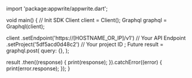 import 'package:appwrite/appwrite.dart';

void main() { // Init SDK
  Client client = Client();
  Graphql graphql = Graphql(client);

  client
    .setEndpoint('https://[HOSTNAME_OR_IP]/v1') // Your API Endpoint
    .setProject('5df5acd0d48c2') // Your project ID
  ;
  Future result = graphql.post(
    query: {},
  );

  result
    .then((response) {
      print(response);
    }).catchError((error) {
      print(error.response);
  });
}
